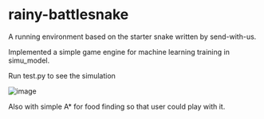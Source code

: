 # rainy-battlesnake

A running environment based on the starter snake written by send-with-us.

Implemented a simple game engine for machine learning training in simu_model.

Run test.py to see the simulation

![image](https://user-images.githubusercontent.com/21213261/140624872-b6472059-2984-44cc-ac0a-90c1189719c6.png)


Also with simple A* for food finding so that user could play with it.


